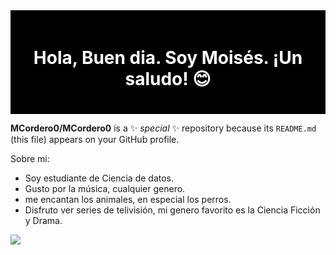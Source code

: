 
<div align="center" style="background-color: black; padding: 20px;">
  <h1 style="color: white;">Hola, Buen dia. Soy Moisés. ¡Un saludo! 😊</h1>
</div>


**MCordero0/MCordero0** is a ✨ _special_ ✨ repository because its `README.md` (this file) appears on your GitHub profile.

Sobre mi:

- Soy estudiante de Ciencia de datos.
- Gusto por la música, cualquier genero.
- me encantan los animales, en especial los perros.
- Disfruto ver series de telivisión, mi genero favorito es la Ciencia Ficción y Drama.

[<img src="https://img.icons8.com/color/48/000000/linkedin.png"/>](URL_DE_TU_PERFIL_DE_LINKEDIN)

